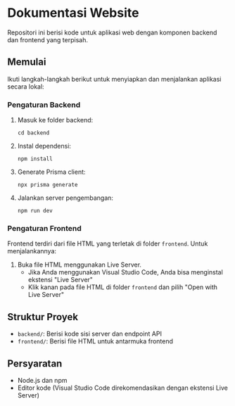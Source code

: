# Dokumentasi Website

Repositori ini berisi kode untuk aplikasi web dengan komponen backend dan frontend yang terpisah.

## Memulai

Ikuti langkah-langkah berikut untuk menyiapkan dan menjalankan aplikasi secara lokal:

### Pengaturan Backend

1. Masuk ke folder backend:
   ```
   cd backend
   ```

2. Instal dependensi:
   ```
   npm install
   ```

3. Generate Prisma client:
   ```
   npx prisma generate
   ```

4. Jalankan server pengembangan:
   ```
   npm run dev
   ```

### Pengaturan Frontend

Frontend terdiri dari file HTML yang terletak di folder `frontend`. Untuk menjalankannya:

1. Buka file HTML menggunakan Live Server.
   - Jika Anda menggunakan Visual Studio Code, Anda bisa menginstal ekstensi "Live Server"
   - Klik kanan pada file HTML di folder `frontend` dan pilih "Open with Live Server"

## Struktur Proyek

- `backend/`: Berisi kode sisi server dan endpoint API
- `frontend/`: Berisi file HTML untuk antarmuka frontend

## Persyaratan

- Node.js dan npm
- Editor kode (Visual Studio Code direkomendasikan dengan ekstensi Live Server)

